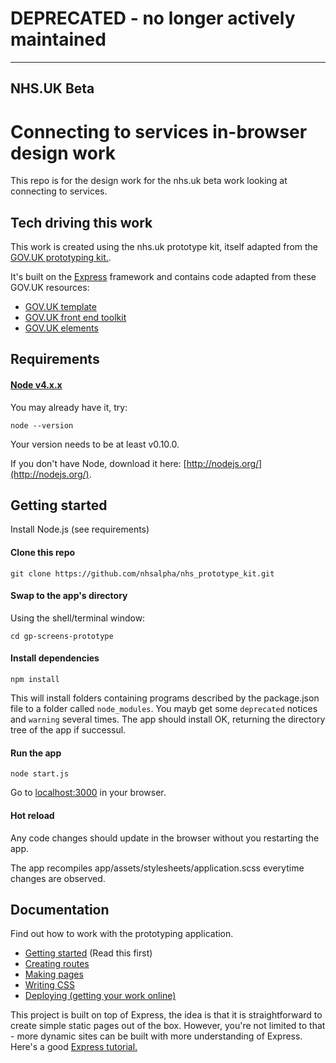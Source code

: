 # DEPRECATED - no longer actively maintained

---

## NHS.UK Beta
# Connecting to services in-browser design work

This repo is for the design work for the nhs.uk beta work looking at connecting to services.

## Tech driving this work

This work is created using the nhs.uk prototype kit, itself adapted from the [GOV.UK prototyping kit.](https://github.com/alphagov/govuk_prototype_kit).

It's built on the [Express](http://expressjs.com/) framework and contains code adapted from these GOV.UK resources:

- [GOV.UK template](https://github.com/alphagov/govuk_template)
- [GOV.UK front end toolkit](https://github.com/alphagov/govuk_frontend_toolkit)
- [GOV.UK elements](https://github.com/alphagov/govuk_elements)

## Requirements

#### [Node v4.x.x](http://nodejs.org/)

You may already have it, try:

```
node --version
```

Your version needs to be at least v0.10.0.

If you don't have Node, download it here: [http://nodejs.org/](http://nodejs.org/).

## Getting started

Install Node.js (see requirements)

#### Clone this repo

```
git clone https://github.com/nhsalpha/nhs_prototype_kit.git

```

#### Swap to the app's directory

Using the shell/terminal window:

```
cd gp-screens-prototype
```


#### Install dependencies

```
npm install
```

This will install folders containing programs described by the package.json file to a folder called `node_modules`. You mayb get some `deprecated` notices and `warning` several times. The app should install OK, returning the directory tree of the app if successul.

#### Run the app

```
node start.js
```

Go to [localhost:3000](http://localhost:3000) in your browser.

#### Hot reload

Any code changes should update in the browser without you restarting the app.

The app recompiles app/assets/stylesheets/application.scss everytime changes are observed.

## Documentation

Find out how to work with the prototyping application.

* [Getting started](docs/getting-started.md) (Read this first)
* [Creating routes](docs/creating-routes.md)
* [Making pages](docs/making-pages.md)
* [Writing CSS](docs/writing-css.md)
* [Deploying (getting your work online)](docs/deploying.md)

This project is built on top of Express, the idea is that it is straightforward to create simple static pages out of the box. However, you're not limited to that - more dynamic sites can be built with more understanding of Express. Here's a good [Express tutorial.](http://code.tutsplus.com/tutorials/introduction-to-express--net-33367)
